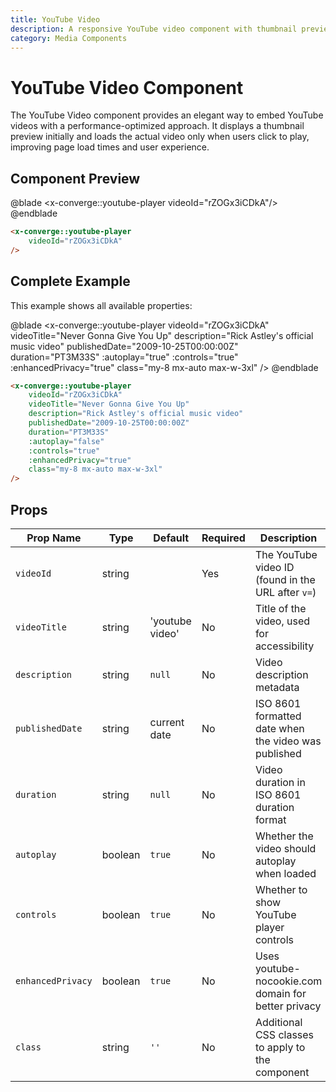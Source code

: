 ```yaml
---
title: YouTube Video
description: A responsive YouTube video component with thumbnail preview, automatic playback control, and privacy options
category: Media Components
---
```


# YouTube Video Component

The YouTube Video component provides an elegant way to embed YouTube videos with a performance-optimized approach. It displays a thumbnail preview initially and loads the actual video only when users click to play, improving page load times and user experience.

## Component Preview

@blade
<x-converge::youtube-player
    videoId="rZOGx3iCDkA"/>
@endblade

```html
<x-converge::youtube-player
    videoId="rZOGx3iCDkA"
/>
```

## Complete Example

This example shows all available properties:

@blade
<x-converge::youtube-player
    videoId="rZOGx3iCDkA"
    videoTitle="Never Gonna Give You Up"
    description="Rick Astley's official music video"
    publishedDate="2009-10-25T00:00:00Z"
    duration="PT3M33S"
    :autoplay="true"
    :controls="true"
    :enhancedPrivacy="true"
    class="my-8 mx-auto max-w-3xl"
/>
@endblade

```html
<x-converge::youtube-player
    videoId="rZOGx3iCDkA"
    videoTitle="Never Gonna Give You Up"
    description="Rick Astley's official music video"
    publishedDate="2009-10-25T00:00:00Z"
    duration="PT3M33S"
    :autoplay="false"
    :controls="true"
    :enhancedPrivacy="true"
    class="my-8 mx-auto max-w-3xl"
/>
```

## Props

| Prop Name | Type | Default | Required | Description |
|-----------|------|---------|----------|-------------|
| `videoId` | string | | Yes | The YouTube video ID (found in the URL after `v=`) |
| `videoTitle` | string | 'youtube video' | No | Title of the video, used for accessibility |
| `description` | string | `null` | No | Video description metadata |
| `publishedDate` | string | current date | No | ISO 8601 formatted date when the video was published |
| `duration` | string | `null` | No | Video duration in ISO 8601 duration format |
| `autoplay` | boolean | `true` | No | Whether the video should autoplay when loaded |
| `controls` | boolean | `true` | No | Whether to show YouTube player controls |
| `enhancedPrivacy` | boolean | `true` | No | Uses youtube-nocookie.com domain for better privacy |
| `class` | string | `''` | No | Additional CSS classes to apply to the component |
